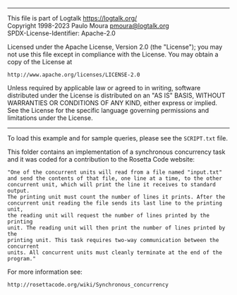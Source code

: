 ________________________________________________________________________

This file is part of Logtalk <https://logtalk.org/>  
Copyright 1998-2023 Paulo Moura <pmoura@logtalk.org>  
SPDX-License-Identifier: Apache-2.0

Licensed under the Apache License, Version 2.0 (the "License");
you may not use this file except in compliance with the License.
You may obtain a copy of the License at

    http://www.apache.org/licenses/LICENSE-2.0

Unless required by applicable law or agreed to in writing, software
distributed under the License is distributed on an "AS IS" BASIS,
WITHOUT WARRANTIES OR CONDITIONS OF ANY KIND, either express or implied.
See the License for the specific language governing permissions and
limitations under the License.
________________________________________________________________________


To load this example and for sample queries, please see the `SCRIPT.txt` file.

This folder contains an implementation of a synchronous concurrency task
and it was coded for a contribution to the Rosetta Code website:

	"One of the concurrent units will read from a file named "input.txt"
	and send the contents of that file, one line at a time, to the other
	concurrent unit, which will print the line it receives to standard output.
	The printing unit must count the number of lines it prints. After the 
	concurrent unit reading the file sends its last line to the printing unit,
	the reading unit will request the number of lines printed by the printing
	unit. The reading unit will then print the number of lines printed by the
	printing unit. This task requires two-way communication between the concurrent
	units. All concurrent units must cleanly terminate at the end of the program."

For more information see:

	http://rosettacode.org/wiki/Synchronous_concurrency
